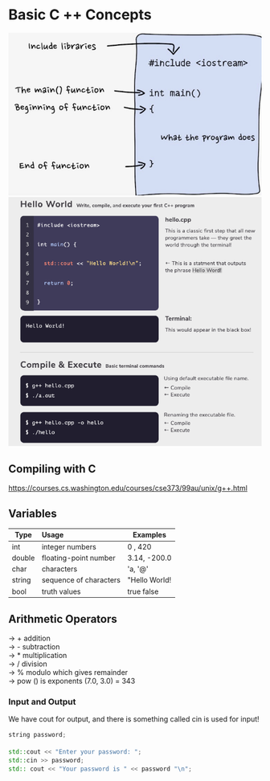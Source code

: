 # **Basic C ++ Concepts**
![Screenshot](./Pictures/cpp-basic.jpeg)
![Screenshot](./Pictures/execute-cpp.png)
## Compiling with C
https://courses.cs.washington.edu/courses/cse373/99au/unix/g++.html

## Variables

| Type   | Usage                  | Examples     |
|--------|:-----------------------|--------------|
|int     | integer numbers        | 0 , 420      |
|double  | floating-point number  | 3.14, -200.0 |
|char    | characters             |'a, '@'       |
|string  | sequence of characters | "Hello World!|
|bool    | truth values           | true false   |

## Arithmetic Operators 

&rarr; + addition<br>
&rarr; - subtraction<br>
&rarr; * multiplication<br>
&rarr; / division<br>
&rarr; % modulo which gives remainder<br>
&rarr; pow () is exponents (7.0, 3.0) = 343<br>

### Input and Output
We have cout for output, and there is something called cin is used for input!
```cpp
string password;

std::cout << "Enter your password: ";
std::cin >> password;
std:: cout << "Your password is " << password "\n";
```

